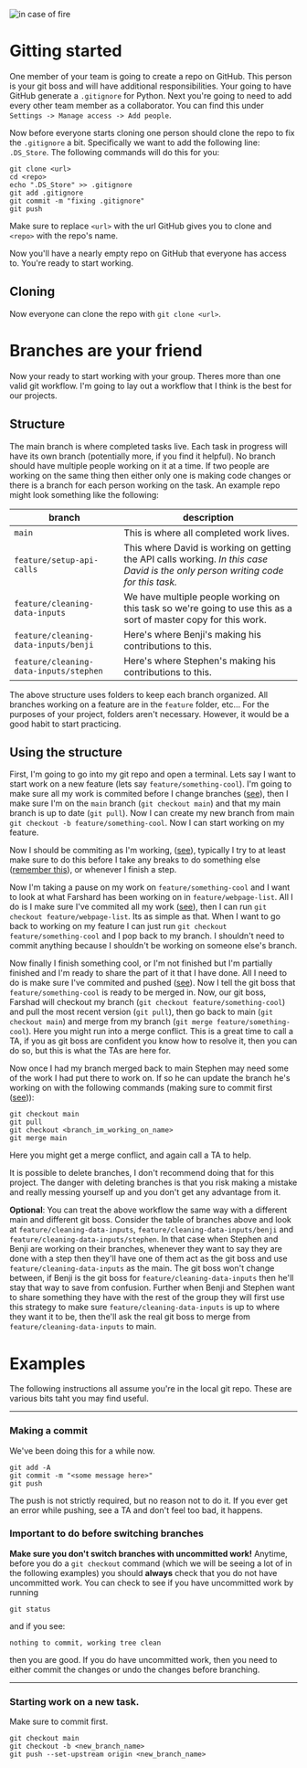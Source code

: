 ![in case of fire](https://raw.githubusercontent.com/hendrixroa/in-case-of-fire-1/master/in_case_of_fire.png)

# Gitting started

One member of your team is going to create a repo on GitHub. This person is your git boss and will have additional responsibilities. Your going to have GitHub generate a `.gitignore` for Python. Next you're going to need to add every other team member as a collaborator. You can find this under `Settings -> Manage access -> Add people`.

Now before everyone starts cloning one person should clone the repo to fix the `.gitignore` a bit. Specifically we want to add the following line: `.DS_Store`. The following commands will do this for you:
```
git clone <url>
cd <repo>
echo ".DS_Store" >> .gitignore
git add .gitignore
git commit -m "fixing .gitignore"
git push
```
Make sure to replace `<url>` with the url GitHub gives you to clone and `<repo>` with the repo's name.

Now you'll have a nearly empty repo on GitHub that everyone has access to. You're ready to start working.

## Cloning

Now everyone can clone the repo with `git clone <url>`.

# Branches are your friend

Now your ready to start working with your group. Theres more than one valid git workflow. I'm going to lay out a workflow that I think is the best for our projects.

## Structure

The main branch is where completed tasks live. Each task in progress will have its own branch (potentially more, if you find it helpful). No branch should have multiple people working on it at a time. If two people are working on the same thing then either only one is making code changes or there is a branch for each person working on the task. An example repo might look something like the following:

branch | description
--|--
`main` | This is where all completed work lives.
`feature/setup-api-calls` | This where David is working on getting the API calls working. *In this case David is the only person writing code for this task.*
`feature/cleaning-data-inputs` | We have multiple people working on this task so we're going to use this as a sort of master copy for this work.
`feature/cleaning-data-inputs/benji` | Here's where Benji's making his contributions to this.
`feature/cleaning-data-inputs/stephen` | Here's where Stephen's making his contributions to this.


The above structure uses folders to keep each branch organized. All branches working on a feature are in the `feature` folder, etc... For the purposes of your project, folders aren't necessary. However, it would be a good habit to start practicing.
## Using the structure

First, I'm going to go into my git repo and open a terminal. Lets say I want to start work on a new feature (lets say `feature/something-cool`). I'm going to make sure all my work is commited before I change branches ([see](###-Making-a-commit)), then I make sure I'm on the `main` branch (`git checkout main`) and that my main branch is up to date (`git pull`). Now I can create my new branch from main `git checkout -b feature/something-cool`. Now I can start working on my feature.


Now I should be commiting as I'm working, ([see](###-Making-a-commit)), typically I try to at least make sure to do this before I take any breaks to do something else ([remember this](https://upload.wikimedia.org/wikipedia/commons/a/a7/In_case_of_fire_git_push_first.jpg)), or whenever I finish a step.

Now I'm taking a pause on my work on `feature/something-cool` and I want to look at what Farshard has been working on in `feature/webpage-list`. All I do is I make sure I've commited all my work ([see](###-Making-a-commit)), then I can run `git checkout feature/webpage-list`. Its as simple as that. When I want to go back to working on my feature I can just run `git checkout feature/something-cool` and I pop back to my branch. I shouldn't need to commit anything because I shouldn't be working on someone else's branch.

Now finally I finish something cool, or I'm not finished but I'm partially finished and I'm ready to share the part of it that I have done. All I need to do is make sure I've commited and pushed ([see](###-Making-a-commit)). Now I tell the git boss that `feature/something-cool` is ready to be merged in. Now, our git boss, Farshad will checkout my branch (`git checkout feature/something-cool`) and pull the most recent version (`git pull`), then go back to main (`git checkout main`) and merge from my branch (`git merge feature/something-cool`). Here you might run into a merge conflict. This is a great time to call a TA, if you as git boss are confident you know how to resolve it, then you can do so, but this is what the TAs are here for.


Now once I had my branch merged back to main Stephen may need some of the work I had put there to work on. If so he can update the branch he's working on with the following commands (making sure to commit first ([see](###-Making-a-commit))):
```
git checkout main
git pull
git checkout <branch_im_working_on_name>
git merge main
```
Here you might get a merge conflict, and again call a TA to help.

It is possible to delete branches, I don't recommend doing that for this project. The danger with deleting branches is that you risk making a mistake and really messing yourself up and you don't get any advantage from it.

**Optional**: You can treat the above workflow the same way with a different main and different git boss. Consider the table of branches above and look at `feature/cleaning-data-inputs`, `feature/cleaning-data-inputs/benji` and `feature/cleaning-data-inputs/stephen`. In that case when Stephen and Benji are working on their branches, whenever they want to say they are done with a step then they'll have one of them act as the git boss and use `feature/cleaning-data-inputs` as the main. The git boss won't change between, if Benji is the git boss for `feature/cleaning-data-inputs` then he'll stay that way to save from confusion. Further when Benji and Stephen want to share something they have with the rest of the group they will first use this strategy to make sure `feature/cleaning-data-inputs` is up to where they want it to be, then the'll ask the real git boss to merge from `feature/cleaning-data-inputs` to main.

# Examples

The following instructions all assume you're in the local git repo. These are various bits taht you may find useful.

---

### Making a commit
We've been doing this for a while now.
```
git add -A
git commit -m "<some message here>"
git push
```
The push is not strictly required, but no reason not to do it. If you ever get an error while pushing, see a TA and don't feel too bad, it happens.

### Important to do before switching branches
**Make sure you don't switch branches with uncommitted work!** Anytime, before you do a `git checkout` command (which we will be seeing a lot of in the following examples) you should **always** check that you do not have uncommitted work. You can check to see if you have uncommitted work by running
```
git status
```
and if you see: 
```
nothing to commit, working tree clean
```
then you are good. If you do have uncommitted work, then you need to either commit the changes or undo the changes before branching.

---

### Starting work on a new task.

Make sure to commit first.
```
git checkout main
git checkout -b <new_branch_name> 
git push --set-upstream origin <new_branch_name>
```
